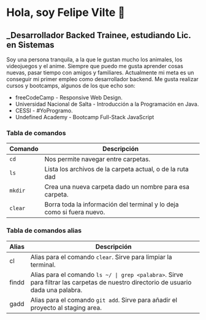 # Hola, soy Felipe Vilte 👋
## _Desarrollador Backed Trainee, estudiando Lic. en Sistemas

Soy una persona tranquila, a la que le gustan mucho los animales, los videojuegos y el anime. Siempre que puedo me gusta aprender cosas nuevas, pasar tiempo con amigos y familiares.
Actualmente mi meta es un conseguir mi primer empleo como desarrollador backend.
Me gusta realizar cursos y bootcamps, algunos de los que echo son:
* freeCodeCamp - Responsive Web Design.
* Universidad Nacional de Salta - Introducción a
la Programación en Java.
* CESSI - #YoProgramo.
* Undefined Academy - Bootcamp Full-Stack JavaScript

### Tabla de comandos
|Comando|Descripción|
|-------|-----------|
|```cd```| Nos permite navegar entre carpetas.|
|```ls```| Lista los archivos de la carpeta actual, o de la ruta dad|
|```mkdir```|Crea una nueva carpeta dado un nombre para esa carpeta.|
|```clear```|Borra toda la información del terminal y lo deja como si fuera nuevo.|

### Tabla de comandos alias
|Alias|Descripción|
|-----|-----------|
|cl| Alias para el comando ```clear```. Sirve para limpiar la terminal.|
|findd| Alias para el comando  ```ls ~/ \| grep <palabra>```. Sirve para filtrar las carpetas de nuestro directorio de usuario dada una palabra.|
|gadd| Alias para el comando ```git add```. Sirve para añadir el proyecto al staging area.|

